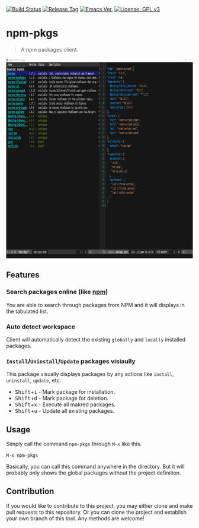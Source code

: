 [![Build Status](https://travis-ci.com/jcs-elpa/npm-pkgs.svg?branch=master)](https://travis-ci.com/jcs-elpa/npm-pkgs)
[![Release Tag](https://img.shields.io/github/tag/jcs-elpa/npm-pkgs.svg?label=release)](https://github.com/jcs-elpa/npm-pkgs/releases/latest)
[![Emacs Ver.](https://img.shields.io/badge/Emacs-27.1+-blue.svg)](https://www.gnu.org/software/emacs/)
[![License: GPL v3](https://img.shields.io/badge/License-GPL%20v3-blue.svg)](https://www.gnu.org/licenses/gpl-3.0)

# npm-pkgs
> A npm packages client.

<p align="center">
  <img src="./etc/demo.png" width="929" height="540"/>
</p>

## Features

### Search packages online (like [npm](https://www.npmjs.com/))

You are able to search through packages from NPM and it will displays in the
tabulated list.

### Auto detect workspace

Client will automatically detect the existing `globally` and `locally` installed
packages.

### `Install`/`Uninstall`/`Update` packages visiaully

This package visually displays packages by any actions like `install`,
`uninstall`, `update`, etc.

* <kbd>Shift</kbd>+<kbd>i</kbd> - Mark package for installation.
* <kbd>Shift</kbd>+<kbd>d</kbd> - Mark package for deletion.
* <kbd>Shift</kbd>+<kbd>x</kbd> - Execute all makred packages.
* <kbd>Shift</kbd>+<kbd>u</kbd> - Update all existing packages.

## Usage

Simply call the command `npm-pkgs` through `M-x` like this.

```
M-x npm-pkgs
```

Basically, you can call this command anywhere in the directory.
But it will probably only shows the global packages without the
project definition.

## Contribution

If you would like to contribute to this project, you may either
clone and make pull requests to this repository. Or you can
clone the project and establish your own branch of this tool.
Any methods are welcome!

